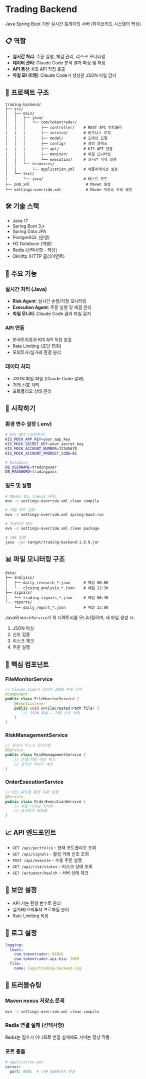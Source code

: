 # Trading Backend

Java Spring Boot 기반 실시간 트레이딩 서버 (하이브리드 시스템의 핵심)

## 📋 역할

- **실시간 처리**: 주문 실행, 체결 관리, 리스크 모니터링
- **데이터 관리**: Claude Code 분석 결과 파싱 및 저장
- **API 통신**: KIS API 직접 호출
- **파일 모니터링**: Claude Code가 생성한 JSON 파일 감지

## 📁 프로젝트 구조

```
trading-backend/
├── src/
│   ├── main/
│   │   ├── java/
│   │   │   └── com/tokentrader/
│   │   │       ├── controller/    # REST API 컨트롤러
│   │   │       ├── service/       # 비즈니스 로직
│   │   │       ├── model/         # 도메인 모델
│   │   │       ├── config/        # 설정 클래스
│   │   │       ├── api/           # KIS API 연동
│   │   │       ├── monitor/       # 파일 모니터링
│   │   │       └── execution/     # 실시간 거래 실행
│   │   └── resources/
│   │       └── application.yml    # 애플리케이션 설정
│   └── test/
│       └── java/                  # 테스트 코드
├── pom.xml                         # Maven 설정
└── settings-override.xml           # Maven 저장소 우회 설정
```

## 🛠 기술 스택

- Java 17
- Spring Boot 3.x
- Spring Data JPA
- PostgreSQL (운영)
- H2 Database (개발)
- Redis (선택사항 - 캐싱)
- OkHttp (HTTP 클라이언트)

## 📌 주요 기능

### 실시간 처리 (Java)
- **Risk Agent**: 실시간 손절/익절 모니터링
- **Execution Agent**: 주문 실행 및 체결 관리
- **파일 모니터**: Claude Code 결과 파일 감지

### API 연동
- 한국투자증권 KIS API 직접 호출
- Rate Limiting (초당 15회)
- 모의투자/실거래 환경 분리

### 데이터 처리
- JSON 파일 파싱 (Claude Code 결과)
- 거래 신호 처리
- 포트폴리오 상태 관리

## 🚀 시작하기

### 환경 변수 설정 (.env)
```bash
# KIS API (모의투자)
KIS_MOCK_APP_KEY=your_app_key
KIS_MOCK_SECRET_KEY=your_secret_key
KIS_MOCK_ACCOUNT_NUMBER=12345678
KIS_MOCK_ACCOUNT_PRODUCT_CODE=01

# Database
DB_USERNAME=tradinguser
DB_PASSWORD=tradingpass
```

### 빌드 및 실행
```bash
# Maven 빌드 (nexus 우회)
mvn -s settings-override.xml clean compile

# 개발 모드 실행
mvn -s settings-override.xml spring-boot:run

# 프로덕션 빌드
mvn -s settings-override.xml clean package

# JAR 실행
java -jar target/trading-backend-1.0.0.jar
```

## 📊 파일 모니터링 구조

```
data/
├── analysis/
│   ├── daily_research_*.json      # 매일 06:00
│   └── closing_analysis_*.json    # 매일 22:30
├── signals/
│   └── trading_signals_*.json     # 매일 06:30
└── reports/
    └── daily_report_*.json        # 매일 23:00
```

Java의 `WatchService`가 위 디렉토리를 모니터링하며, 새 파일 생성 시:
1. JSON 파싱
2. 신호 검증
3. 리스크 체크
4. 주문 실행

## 🔧 핵심 컴포넌트

### FileMonitorService
```java
// Claude Code가 생성한 JSON 파일 감지
@Component
public class FileMonitorService {
    @EventListener
    public void onFileCreated(Path file) {
        // JSON 파싱 → 거래 신호 처리
    }
}
```

### RiskManagementService
```java
// 실시간 리스크 모니터링
@Service
public class RiskManagementService {
    // 손절/익절 라인 체크
    // 포지션 사이즈 계산
}
```

### OrderExecutionService
```java
// KIS API를 통한 주문 실행
@Service
public class OrderExecutionService {
    // 주문 타이밍 최적화
    // 슬리피지 최소화
}
```

## 📈 API 엔드포인트

- `GET /api/portfolio` - 현재 포트폴리오 조회
- `GET /api/signals` - 활성 거래 신호 조회
- `POST /api/execute` - 수동 주문 실행
- `GET /api/risk/status` - 리스크 상태 조회
- `GET /actuator/health` - 서버 상태 체크

## 🔐 보안 설정

- API 키는 환경 변수로 관리
- 실거래/모의투자 프로파일 분리
- Rate Limiting 적용

## 📝 로그 설정

```yaml
logging:
  level:
    com.tokentrader: DEBUG
    com.tokentrader.api.kis: INFO
  file:
    name: logs/trading-backend.log
```

## 🐛 트러블슈팅

### Maven nexus 저장소 문제
```bash
mvn -s settings-override.xml clean compile
```

### Redis 연결 실패 (선택사항)
Redis는 필수가 아니므로 연결 실패해도 서버는 정상 작동

### 포트 충돌
```yaml
# application.yml
server:
  port: 8081  # 기본 8080에서 변경
```